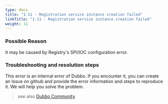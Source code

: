 ```yaml
---
type: docs
title: "1-11 - Registration service instance creation failed"
linkTitle: "1-11 - Registration service instance creation failed"
weight: 11
---
```


### Possible Reason
It may be caused by Registry's SPI/IOC configuration error.
### Troubleshooting and resolution steps
This error is an internal error of Dubbo. If you encounter it, you can create an Issue on github and provide the error information and steps to reproduce it. We will help you solve the problem.

> see also
[Dubbo Community](https://github.com/apache/dubbo)